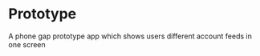 Prototype
=========

A phone gap prototype app which shows users different account feeds in one screen
